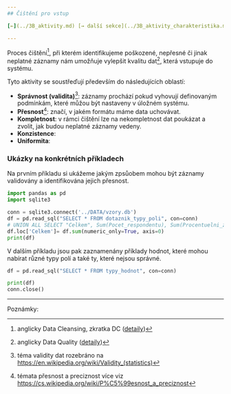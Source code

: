 ```yaml
---
## Čištění pro vstup

[←](../3B_aktivity.md) [→ další sekce](../3B_aktivity_charakteristika.md)

---
```


Proces čištění[^dta_cln], při kterém identifikujeme poškozené, nepřesné či jinak neplatné záznamy nám umožňuje vylepšit kvalitu dat[^dta_qlt], která vstupuje do systému.

Tyto aktivity se soustřeďují především do následujících oblastí:

- **Správnost (validita)**[^valid]: záznamy prochází pokud vyhovují definovaným podmínkám, které můžou být nastaveny v úložném systému.
- **Přesnost**[^preciz]: značí, v jakém formátu máme data uchovávat.
- **Kompletnost**: v rámci čištění lze na nekompletnost dat poukázat a zvolit, jak budou neplatné záznamy vedeny.
- **Konzistence**: 
- **Uniformita**: 

### Ukázky na konkrétních příkladech

Na prvním příkladu si ukážeme jakým zpsůobem mohou být záznamy validovány a identifikována jejich přesnost. 

```python
import pandas as pd
import sqlite3

conn = sqlite3.connect('../DATA/vzory.db')
df = pd.read_sql("SELECT * FROM dotaznik_typy_poli", con=conn)
# UNION ALL SELECT "Celkem", Sum(Pocet_respondentu), Sum(Procentuelni_zastoupeni) FROM dotaznik_typy_poli
df.loc['Celkem']= df.sum(numeric_only=True, axis=0)
print(df)

```


V dalším příkladu jsou pak zaznamenány příklady hodnot, které mohou nabírat různé typy polí a také ty, které nejsou správné.


```python
df = pd.read_sql("SELECT * FROM typy_hodnot", con=conn)

print(df)
conn.close()
```

---

Poznámky:

[^dta_cln]: anglicky Data Cleansing, zkratka DC ([detaily](https://en.wikipedia.org/wiki/Data_cleansing))

[^dta_qlt]: anglicky Data Quality ([detaily](https://en.wikipedia.org/wiki/Data_quality))

[^preciz]: témata přesnost a preciznost více viz https://cs.wikipedia.org/wiki/P%C5%99esnost_a_preciznost

[^valid]: téma validity dat rozebráno na https://en.wikipedia.org/wiki/Validity_(statistics)

